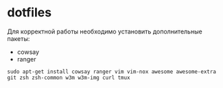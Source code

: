 # dotfiles

Для корректной работы необходимо установить дополнительные пакеты:
- cowsay
- ranger

`sudo apt-get install cowsay ranger vim vim-nox awesome awesome-extra git zsh zsh-common w3m w3m-img curl tmux`
